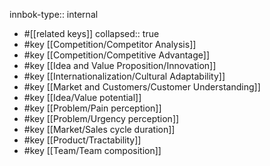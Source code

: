 innbok-type:: internal
- #[[related keys]]
collapsed:: true
- #key [[Competition/Competitor Analysis]]
- #key [[Competition/Competitive Advantage]]
- #key [[Idea and Value Proposition/Innovation]]
- #key [[Internationalization/Cultural Adaptability]]
- #key [[Market and Customers/Customer Understanding]]
- #key [[Idea/Value potential]]
- #key [[Problem/Pain perception]]
- #key [[Problem/Urgency perception]]
- #key [[Market/Sales cycle duration]]
- #key [[Product/Tractability]]
- #key [[Team/Team composition]]


